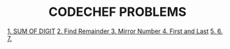 <h1 align="center">CODECHEF PROBLEMS</h1>
<a href="https://www.codechef.com/problems/FLOW006"> 1. SUM OF DIGIT</a>
<a href="https://www.codechef.com/problems/FLOW002"> 2. Find Remainder </a>
<a href="https://www.codechef.com/problems/START01"> 3. Mirror Number </a>
<a href="https://www.codechef.com/problems/FLOW004"> 4. First and Last</a>
<a href=""> 5. </a>
<a href=""> 6. </a>
<a href=""> 7. </a>